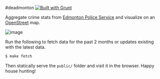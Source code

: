 #deadmonton  [![Built with Grunt](https://cdn.gruntjs.com/builtwith.png)](http://gruntjs.com/)

Aggregate crime stats from [Edmonton Police Service](http://crimemapping.edmontonpolice.ca/) and visualize on an [OpenStreet](http://www.openstreetmap.org) map.

![image](https://raw.github.com/radekstepan/deadmonton/master/example.png)

Run the following to fetch data for the past 2 months or updates existing with the latest data.

```bash
$ make fetch
```

Then statically serve the `public/` folder and visit it in the browser. Happy house hunting!
